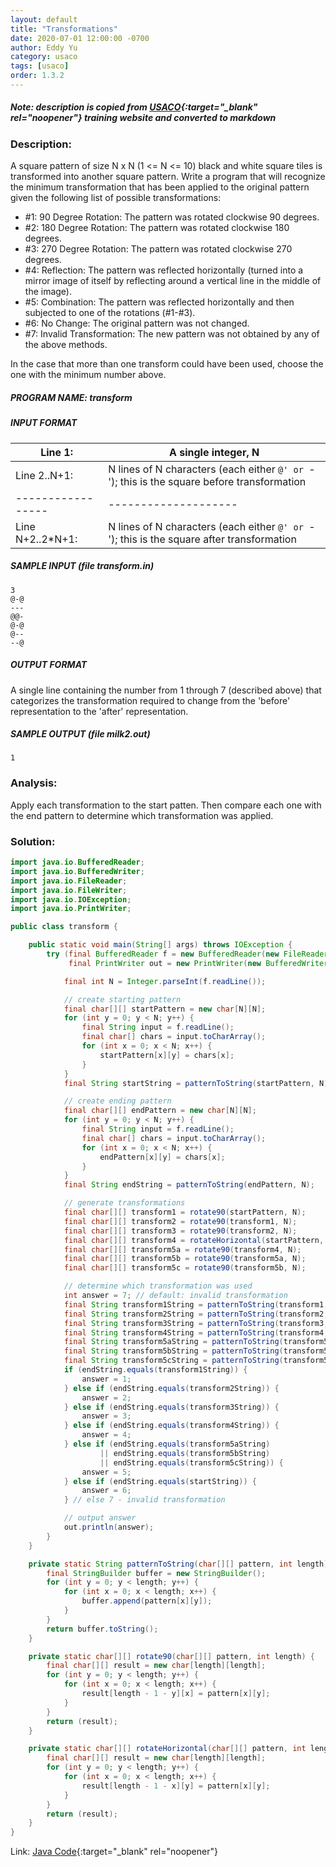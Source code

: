 ```yaml
---
layout: default
title: "Transformations"
date: 2020-07-01 12:00:00 -0700
author: Eddy Yu
category: usaco
tags: [usaco]
order: 1.3.2
---
```


##### Note: description is copied from [USACO](http://www.usaco.org/){:target="_blank" rel="noopener"} training website and converted to markdown

### Description:
A square pattern of size N x N (1 <= N <= 10) black and white square tiles is 
transformed into another square pattern. Write a program that will recognize 
the minimum transformation that has been applied to the original pattern given 
the following list of possible transformations:

* #1: 90 Degree Rotation: The pattern was rotated clockwise 90 degrees.
* #2: 180 Degree Rotation: The pattern was rotated clockwise 180 degrees.
* #3: 270 Degree Rotation: The pattern was rotated clockwise 270 degrees.
* #4: Reflection: The pattern was reflected horizontally (turned into a mirror image of itself by reflecting around a vertical line in the middle of the image).
* #5: Combination: The pattern was reflected horizontally and then subjected to one of the rotations (#1-#3).
* #6: No Change: The original pattern was not changed.
* #7: Invalid Transformation: The new pattern was not obtained by any of the above methods.

In the case that more than one transform could have been used, choose the one 
with the minimum number above. 

##### PROGRAM NAME: transform

##### INPUT FORMAT

Line 1:          | A single integer, N
-----------------|--------------------
Line 2..N+1:     | N lines of N characters (each either `@' or `-'); this is the square before transformation
-----------------|--------------------
Line N+2..2*N+1: | N lines of N characters (each either `@' or `-'); this is the square after transformation

##### SAMPLE INPUT (file transform.in)
```
3
@-@
---
@@-
@-@
@--
--@
```

##### OUTPUT FORMAT
A single line containing the number from 1 through 7 (described above) that 
categorizes the transformation required to change from the 'before' 
representation to the 'after' representation.

##### SAMPLE OUTPUT (file milk2.out)
```
1
```

### Analysis:
Apply each transformation to the start patten. Then compare each one with the
end pattern to determine which transformation was applied.
    
### Solution:
```java
import java.io.BufferedReader;
import java.io.BufferedWriter;
import java.io.FileReader;
import java.io.FileWriter;
import java.io.IOException;
import java.io.PrintWriter;

public class transform {

    public static void main(String[] args) throws IOException {
        try (final BufferedReader f = new BufferedReader(new FileReader("transform.in"));
             final PrintWriter out = new PrintWriter(new BufferedWriter(new FileWriter("transform.out")))) {

            final int N = Integer.parseInt(f.readLine());

            // create starting pattern
            final char[][] startPattern = new char[N][N];
            for (int y = 0; y < N; y++) {
                final String input = f.readLine();
                final char[] chars = input.toCharArray();
                for (int x = 0; x < N; x++) {
                    startPattern[x][y] = chars[x];
                }
            }
            final String startString = patternToString(startPattern, N);

            // create ending pattern
            final char[][] endPattern = new char[N][N];
            for (int y = 0; y < N; y++) {
                final String input = f.readLine();
                final char[] chars = input.toCharArray();
                for (int x = 0; x < N; x++) {
                    endPattern[x][y] = chars[x];
                }
            }
            final String endString = patternToString(endPattern, N);

            // generate transformations
            final char[][] transform1 = rotate90(startPattern, N);         // rotate 90 degree
            final char[][] transform2 = rotate90(transform1, N);           // rotate 180 degree
            final char[][] transform3 = rotate90(transform2, N);           // rotate 270 degree
            final char[][] transform4 = rotateHorizontal(startPattern, N); // rotate horizontal
            final char[][] transform5a = rotate90(transform4, N);          // rotate horizontal + 90 degrees
            final char[][] transform5b = rotate90(transform5a, N);         // rotate horizontal + 180 degrees
            final char[][] transform5c = rotate90(transform5b, N);         // rotate horizontal + 270 degrees

            // determine which transformation was used
            int answer = 7; // default: invalid transformation
            final String transform1String = patternToString(transform1, N);
            final String transform2String = patternToString(transform2, N);
            final String transform3String = patternToString(transform3, N);
            final String transform4String = patternToString(transform4, N);
            final String transform5aString = patternToString(transform5a, N);
            final String transform5bString = patternToString(transform5b, N);
            final String transform5cString = patternToString(transform5c, N);
            if (endString.equals(transform1String)) {
                answer = 1;
            } else if (endString.equals(transform2String)) {
                answer = 2;
            } else if (endString.equals(transform3String)) {
                answer = 3;
            } else if (endString.equals(transform4String)) {
                answer = 4;
            } else if (endString.equals(transform5aString)
                    || endString.equals(transform5bString)
                    || endString.equals(transform5cString)) {
                answer = 5;
            } else if (endString.equals(startString)) {
                answer = 6;
            } // else 7 - invalid transformation

            // output answer
            out.println(answer);
        }
    }

    private static String patternToString(char[][] pattern, int length) {
        final StringBuilder buffer = new StringBuilder();
        for (int y = 0; y < length; y++) {
            for (int x = 0; x < length; x++) {
                buffer.append(pattern[x][y]);
            }
        }
        return buffer.toString();
    }

    private static char[][] rotate90(char[][] pattern, int length) {
        final char[][] result = new char[length][length];
        for (int y = 0; y < length; y++) {
            for (int x = 0; x < length; x++) {
                result[length - 1 - y][x] = pattern[x][y];
            }
        }
        return (result);
    }

    private static char[][] rotateHorizontal(char[][] pattern, int length) {
        final char[][] result = new char[length][length];
        for (int y = 0; y < length; y++) {
            for (int x = 0; x < length; x++) {
                result[length - 1 - x][y] = pattern[x][y];
            }
        }
        return (result);
    }
}
``` 
Link: [Java Code](https://github.com/eddycyu/usaco/blob/master/src/transform.java){:target="_blank" rel="noopener"}
